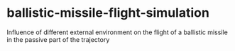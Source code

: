 # ballistic-missile-flight-simulation
Influence of different external environment on the flight of a ballistic missile in the passive part of the trajectory
